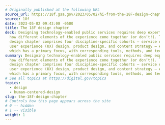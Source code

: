 ```yaml
---
# Originally published at the following URL
source_url: https://18f.gsa.gov/2023/05/02/hi-from-the-18F-design-chapter/
source: 18f
date: 2023-05-02 09:43:00 -0500
title: The 18F design chapter
deck: Designing technology-enabled public services requires deep expertise in
  how different elements of the experience come together (or don’t!). The 18F
  design chapter comprises four discipline-specific cohorts — service design,
  user experience (UX) design, product design, and content strategy — each of
  which has a primary focus, with corresponding tools, methods, and techniques.
summary: Designing technology-enabled public services requires deep expertise in
  how different elements of the experience come together (or don’t!). The 18F
  design chapter comprises four discipline-specific cohorts — service design,
  user experience (UX) design, product design, and content strategy — each of
  which has a primary focus, with corresponding tools, methods, and techniques.
# See all topics at https://digital.gov/topics
topics:
  - design
  - human-centered-design
slug: the-18f-design-chapter
# Controls how this page appears across the site
# 0 -- hidden
# 1 -- visible
weight: 1
---
```

